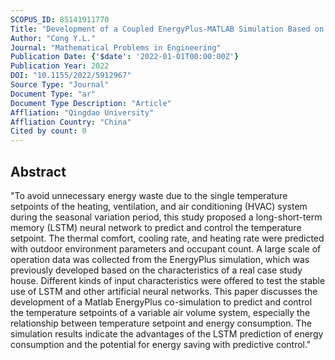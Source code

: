 ```yaml
---
SCOPUS_ID: 85141911770
Title: "Development of a Coupled EnergyPlus-MATLAB Simulation Based on LSTM for Predictive Control of HVAC System"
Author: "Cong Y.L."
Journal: "Mathematical Problems in Engineering"
Publication Date: {'$date': '2022-01-01T00:00:00Z'}
Publication Year: 2022
DOI: "10.1155/2022/5912967"
Source Type: "Journal"
Document Type: "ar"
Document Type Description: "Article"
Affliation: "Qingdao University"
Affliation Country: "China"
Cited by count: 0
---
```


## Abstract
"To avoid unnecessary energy waste due to the single temperature setpoints of the heating, ventilation, and air conditioning (HVAC) system during the seasonal variation period, this study proposed a long-short-term memory (LSTM) neural network to predict and control the temperature setpoint. The thermal comfort, cooling rate, and heating rate were predicted with outdoor environment parameters and occupant count. A large scale of operation data was collected from the EnergyPlus simulation, which was previously developed based on the characteristics of a real case study house. Different kinds of input characteristics were offered to test the stable use of LSTM and other artificial neural networks. This paper discusses the development of a Matlab EnergyPlus co-simulation to predict and control the temperature setpoints of a variable air volume system, especially the relationship between temperature setpoint and energy consumption. The simulation results indicate the advantages of the LSTM prediction of energy consumption and the potential for energy saving with predictive control."
